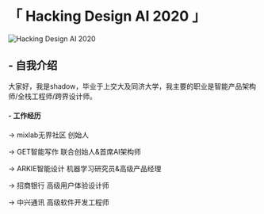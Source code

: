 # 「 Hacking Design AI 2020 」

![Hacking Design AI 2020](https://shadowcz007.github.io/Hacking-Design-AI-2020/img/poster.png)


## - 自我介绍  

大家好，我是shadow，毕业于上交大及同济大学，我主要的职业是智能产品架构师/全栈工程师/跨界设计师。 
 
 
 
 
#### - 工作经历 

→ mixlab无界社区 创始人 

→ GET智能写作 联合创始人&首席AI架构师 

→ ARKIE智能设计 机器学习研究员&高级产品经理 

→ 招商银行 高级用户体验设计师 

→ 中兴通讯 高级软件开发工程师 


